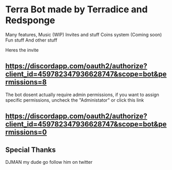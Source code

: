 # Terra Bot made by Terradice and Redsponge
Many features,
Music (WIP)
Invites and stuff
Coins system (Coming soon)
Fun stuff
And other stuff

Heres the invite
## https://discordapp.com/oauth2/authorize?client_id=459782347936628747&scope=bot&permissions=8
The bot dosent actually require admin permissions, if you want to assign specific permissions, uncheck the "Administator" or click this link
## https://discordapp.com/oauth2/authorize?client_id=459782347936628747&scope=bot&permissions=0

## Special Thanks
DJMAN my dude go follow him on twitter
